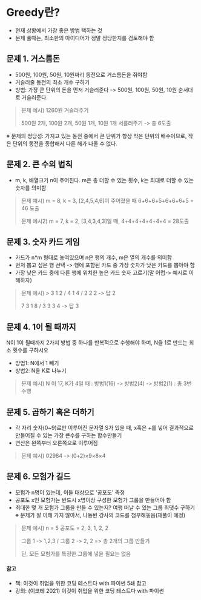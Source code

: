 # Greedy란?
* 현재 상황에서 가장 좋은 방법 택하는 것
* 문제 풀때는, 최소한의 아이디어가 정말 정당한지를 검토해야 함

## 문제 1. 거스름돈
* 500원, 100원, 50원, 10원짜리 동전으로 거스름돈을 줘야함
* 거슬러줄 동전의 최소 개수 구하기
* 방법: 가장 큰 단위의 돈을 먼저 거슬러준다 -> 500원, 100원, 50원, 10원 순서대로 거슬러준다
> 문제 예시) 1260원 거슬러주기
>
> 500원 2개, 100원 2개, 50원 1개, 10원 1개 서를러주기 -> 총 6도출

※ 문제의 정당성: 가지고 있는 동전 중에서 큰 단위가 항상 작은 단위의 배수이므로, 작은 단위의 동전을 종합해서 다른 해가 나올 수 없다. 

## 문제 2. 큰 수의 법칙
* m, k, 배열크기 n이 주어진다. m은 총 더할 수 있는 횟수, k는 최대로 더할 수 있는 숫자를 의미함
> 문제 예시) m = 8, k = 3, [2,4,5,4,6]이 주어졌을 때 6+6+6+5+6+6+6+5 = 46 도출 
> 
> 문제 예시2) m = 7, k = 2, [3,4,3,4,3]일 때, 4+4+4+4+4+4+4 = 28도출

## 문제 3. 숫자 카드 게임
* 카드가 n*m 형태로 놓여있으며 n은 행의 개수, m은 열의 개수를 의미함
* 먼저 뽑고 싶은 행 선택 -> 행에 포함된 카드 중 가장 숫자가 낮은 카드를 뽑아야 함
* 가장 낮은 카드 중에 다른 행에 위치한 높은 카드 숫자 고르기(말 어렵-> 예시로 이해하자)
> 문제 예시) > 3 1 2  / 4 1 4   / 2 2 2 -> 답 2
>
> 7 3 1 8 / 3 3 3 4 -> 답 3

## 문제 4. 1이 될 때까지
N이 1이 될때까지 2가지 방법 중 하나를 반복적으로 수행해야 하며, N을 1로 만드는 최소 횟수를 구하시오
* 방법1: N에서 1 빼기
* 방법2: N을 K로 나누기
> 문제 예시) N 이 17, K가 4일 때 : 방법1(16) -> 방법2(4) -> 방법2(1) : 총 3번 수행

## 문제 5. 곱하기 혹은 더하기
* 각 자리 숫자(0~9)로만 이루어진 문자열 S가 있을 때, x혹은 +를 넣어 결과적으로 만들어질 수 있는 가장 큰수를 구하는 함수만들기
* 연산은 왼쪽부터 오른쪽으로 이루어짐
> 문제 예시) 02984 -> (0+2)×9×8×4 

## 문제 6. 모험가 길드
* 모험가 n명이 있는데, 이들 대상으로 '공포도' 측정 
* 공포도 x인 모험가는 반드시 x명이상 구성한 모험가 그룹을 만들어야 함
* 최대한 몇 개 모험가 그룹을 만들 수 있는지? 여행 떠날 수 있는 그룹 최댓수 구하기
※ 문제가 잘 이해 가지 않아서, 나동빈 강사의 코드를 첨부해놓음(재풀이 예정)

>  문제 예시) n = 5 공포도 = 2, 3, 1, 2, 2
>
> 그룹 1 -> 1,2,3  / 그룹 2 -> 2, 2 => 총 2개의 그룹 만들기
>
> 단, 모든 모험가를 특정한 그룹에 넣을 필요는 없음

#### 참고 
* 책: 이것이 취업을 위한 코딩 테스트다 with 파이썬 5쇄 참고
* 강의: (이코테 2021) 이것이 취업을 위한 코딩 테스트다 with 파이썬 

